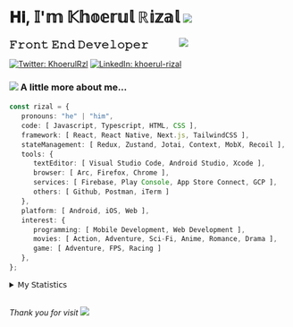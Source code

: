 <h1> 𝐇𝐢, 𝕀'𝕞 𝕂𝕙𝕠𝕖𝕣𝕦𝕝 ℝ𝕚𝕫𝕒𝕝 <img src="https://media.giphy.com/media/mGcNjsfWAjY5AEZNw6/giphy.gif" width="50"></h1>
<img align='right' src="https://media.giphy.com/media/v1.Y2lkPTc5MGI3NjExOWI2ajR2NGJubzBsZHFuaHMwajRrcDNsNXJwOG8yb3F0NjhkNXF4OSZlcD12MV9pbnRlcm5hbF9naWZfYnlfaWQmY3Q9cw/fkZukR450RQ1qnGaq9/giphy.gif" width="200">
<strong style="font-size:20px;">𝙵𝚛𝚘𝚗𝚝 𝙴𝚗𝚍 𝙳𝚎𝚟𝚎𝚕𝚘𝚙𝚎𝚛</strong>
</p></em>

[![Twitter: KhoerulRzl](https://img.shields.io/twitter/follow/KhoerulRzl?style=social)](https://twitter.com/KhoerulRzl)
[![LinkedIn: khoerul-rizal](https://img.shields.io/badge/khoerul--rizal-blue?style=flat-square&logo=Linkedin&logoColor=white&link=https://www.linkedin.com/in/khoerul-rizal/)](https://www.linkedin.com/in/khoerul-rizal/)

### <img src="https://media.giphy.com/media/VgCDAzcKvsR6OM0uWg/giphy.gif" width="50"> A little more about me...

```typescript
const rizal = {
   pronouns: "he" | "him",
   code: [ Javascript, Typescript, HTML, CSS ],
   framework: [ React, React Native, Next.js, TailwindCSS ],
   stateManagement: [ Redux, Zustand, Jotai, Context, MobX, Recoil ],
   tools: {
      textEditor: [ Visual Studio Code, Android Studio, Xcode ],
      browser: [ Arc, Firefox, Chrome ],
      services: [ Firebase, Play Console, App Store Connect, GCP ],
      others: [ Github, Postman, iTerm ]
   },
   platform: [ Android, iOS, Web ],
   interest: {
      programming: [ Mobile Development, Web Development ],
      movies: [ Action, Adventure, Sci-Fi, Anime, Romance, Drama ],
      game: [ Adventure, FPS, Racing ]
   },
};
```

<details>
  <summary>𝖬𝗒 𝖲𝗍𝖺𝗍𝗂𝗌𝗍𝗂𝖼𝗌</summary><br/>
   
<!--START_SECTION:waka-->
![Code Time](http://img.shields.io/badge/Code%20Time-890%20hrs%2031%20mins-blue)

![Profile Views](http://img.shields.io/badge/Profile%20Views-20-blue)

**🐱 My GitHub Data** 

> 📦 168.0 kB Used in GitHub's Storage 
 > 
> 💼 Opted to Hire
 > 
> 📜 32 Public Repositories 
 > 
> 🔑 8 Private Repositories 
 > 
**I'm an Early 🐤** 

```text
🌞 Morning                12661 commits       █████████░░░░░░░░░░░░░░░░   34.99 % 
🌆 Daytime                15962 commits       ███████████░░░░░░░░░░░░░░   44.11 % 
🌃 Evening                7417 commits        █████░░░░░░░░░░░░░░░░░░░░   20.50 % 
🌙 Night                  148 commits         ░░░░░░░░░░░░░░░░░░░░░░░░░   00.41 % 
```
📅 **I'm Most Productive on Tuesday** 

```text
Monday                   7131 commits        █████░░░░░░░░░░░░░░░░░░░░   19.71 % 
Tuesday                  8180 commits        ██████░░░░░░░░░░░░░░░░░░░   22.60 % 
Wednesday                5981 commits        ████░░░░░░░░░░░░░░░░░░░░░   16.53 % 
Thursday                 6907 commits        █████░░░░░░░░░░░░░░░░░░░░   19.09 % 
Friday                   5328 commits        ████░░░░░░░░░░░░░░░░░░░░░   14.72 % 
Saturday                 1173 commits        █░░░░░░░░░░░░░░░░░░░░░░░░   03.24 % 
Sunday                   1488 commits        █░░░░░░░░░░░░░░░░░░░░░░░░   04.11 % 
```


📊 **This Week I Spent My Time On** 

```text
🕑︎ Time Zone: Asia/Jakarta

💬 Programming Languages: 
TypeScript               28 hrs 41 mins      ███████████░░░░░░░░░░░░░░   43.39 % 
Other                    14 hrs 45 mins      ██████░░░░░░░░░░░░░░░░░░░   22.32 % 
JavaScript               12 hrs 23 mins      █████░░░░░░░░░░░░░░░░░░░░   18.75 % 
PHP                      4 hrs 52 mins       ██░░░░░░░░░░░░░░░░░░░░░░░   07.37 % 
Figma Design             2 hrs 55 mins       █░░░░░░░░░░░░░░░░░░░░░░░░   04.43 % 

🔥 Editors: 
VS Code                  47 hrs 51 mins      ██████████████████░░░░░░░   72.39 % 
Slack                    12 hrs 37 mins      █████░░░░░░░░░░░░░░░░░░░░   19.10 % 
Figma                    2 hrs 55 mins       █░░░░░░░░░░░░░░░░░░░░░░░░   04.43 % 
Terminal                 1 hr 41 mins        █░░░░░░░░░░░░░░░░░░░░░░░░   02.57 % 
Postman                  57 mins             ░░░░░░░░░░░░░░░░░░░░░░░░░   01.44 % 

💻 Operating System: 
Mac                      66 hrs 6 mins       █████████████████████████   100.00 % 
```

**I Mostly Code in JavaScript** 

```text
JavaScript               41 repos            ████████████████░░░░░░░░░   65.08 % 
TypeScript               13 repos            █████░░░░░░░░░░░░░░░░░░░░   20.63 % 
PHP                      2 repos             █░░░░░░░░░░░░░░░░░░░░░░░░   03.17 % 
Kotlin                   1 repo              ░░░░░░░░░░░░░░░░░░░░░░░░░   01.59 % 
Jupyter Notebook         1 repo              ░░░░░░░░░░░░░░░░░░░░░░░░░   01.59 % 
```



**Timeline**

![Lines of Code chart](https://raw.githubusercontent.com/khoerulrizal/khoerulrizal/main/assets/bar_graph.png)


 Last Updated on 24/08/2024 00:44:21 UTC
<!--END_SECTION:waka-->
</details>
<br/>

<em>Thank you for visit</em> <img src="https://media.giphy.com/media/v1.Y2lkPTc5MGI3NjExcHdvNm1qZWtjaGw0ZjdwM3Z3NnY2dHlueTVuODBta2FiY20wM2YybSZlcD12MV9pbnRlcm5hbF9naWZfYnlfaWQmY3Q9cw/tV25tpdKqdFa9x81k2/giphy.gif" width="40">
